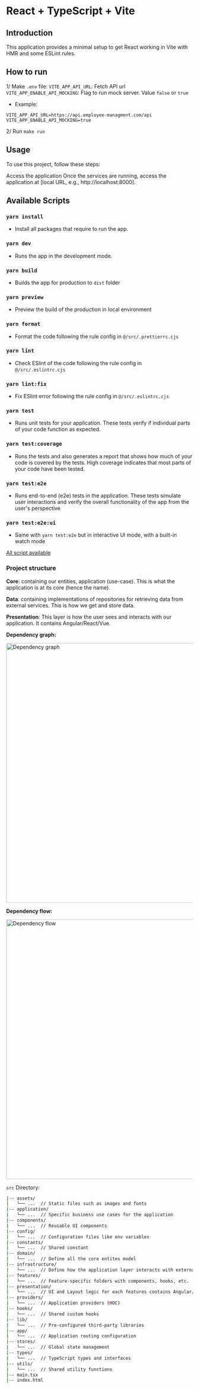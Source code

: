 # React + TypeScript + Vite

## Introduction

This application provides a minimal setup to get React working in Vite with HMR and some ESLint rules.

## How to run

1/ Make `.env` file:
`VITE_APP_API_URL`: Fetch API url
`VITE_APP_ENABLE_API_MOCKING`: Flag to run mock server. Value `false` or `true`

- Example:
```code
VITE_APP_API_URL=https://api.employee-managment.com/api  
VITE_APP_ENABLE_API_MOCKING=true 
```

2/ Run `make run`

## Usage

To use this project, follow these steps:

Access the application
Once the services are running, access the application at [local URL, e.g., http://localhost:8000].

## Available Scripts

### `yarn install`

- Install all packages that require to run the app.

### `yarn dev`

- Runs the app in the development mode.

### `yarn build`

- Builds the app for production to `dist` folder

### `yarn preview`

- Preview the build of the production in local environment

### `yarn format`

- Format the code following the rule config in `@/src/.prettierrc.cjs`

### `yarn lint`

- Check ESlint of the code following the rule config in `@/src/.eslintrc.cjs`

### `yarn lint:fix`

- Fix ESlint error following the rule config in `@/src/.eslintrc.cjs`

### `yarn test`

- Runs unit tests for your application. These tests verify if individual parts of your code function as expected.

### `yarn test:coverage`

- Runs the tests and also generates a report that shows how much of your code is covered by the tests. High coverage indicates that most parts of your code have been tested.

### `yarn test:e2e`

- Runs end-to-end (e2e) tests in the application. These tests simulate user interactions and verify the overall functionality of the app from the user's perspective

### `yarn test:e2e:ui`

- Same with `yarn test:e2e` but in interactive UI mode, with a built-in watch mode

[All script available](./package.json)

### Project structure

**Core**: containing our entities, application (use-case). This is what the application is at its core (hence the name).

**Data**: containing implementations of repositories for retrieving data from external services. This is how we get and store data.

**Presentation**: This layer is how the user sees and interacts with our application. It contains Angular/React/Vue.

**Dependency graph:**

<img src="./docs/assets/dependency-graph.png" width="700" height="700" alt="Dependency graph">

**Dependency flow:**

<img src="./docs/assets/dependency-data-flow.png" width="700" height="700" alt="Dependency flow">

`src` Directory:

```sh
|-- assets/
|   └── ...  // Static files such as images and fonts
|-- application/
|   └── ...  // Specific business use cases for the application
|-- components/
|   └── ...  // Reusable UI components
|-- config/
|   └── ...  // Configuration files like env variables
|-- constants/
|   └── ...  // Shared constant
|-- domain/
|   └── ...  // Define all the core entites model
|-- infrastructure/
|   └── ...  // Define how the application layer interacts with external and local data
|-- features/
|   └── ...  // Feature-specific folders with components, hooks, etc.
|-- presentation/
|   └── ...  // UI and Layout logic for each features contains Angular/React/Vue code.
|-- providers/
|   └── ...  // Application providers (HOC)
|-- hooks/
|   └── ...  // Shared custom hooks
|-- lib/
|   └── ...  // Pre-configured third-party libraries
|-- app/
|   └── ...  // Application routing configuration
|-- stores/
|   └── ...  // Global state management
|-- types/
|   └── ...  // TypeScript types and interfaces
|-- utils/
|   └── ...  // Shared utility functions
|-- main.tsx
|-- index.html
```
